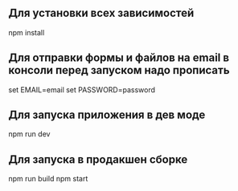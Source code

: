 ## Для установки всех зависимостей

npm install

## Для отправки формы и файлов на email в консоли перед запуском надо прописать

set EMAIL=email
set PASSWORD=password

## Для запуска приложения в дев моде

npm run dev

## Для запуска в продакшен сборке 

npm run build 
npm start